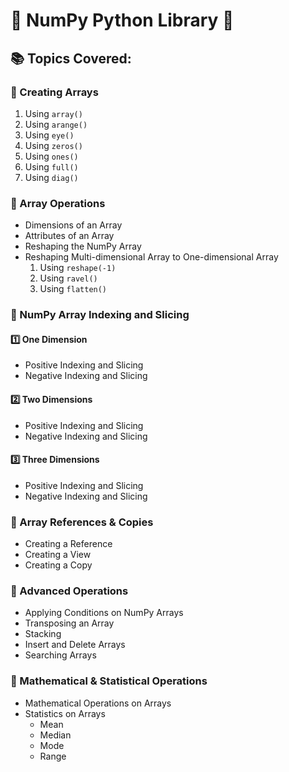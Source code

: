 # 🧮 NumPy Python Library 🧮

## 📚 Topics Covered:

### 🔹 Creating Arrays
1. Using `array()`
2. Using `arange()`
3. Using `eye()`
4. Using `zeros()`
5. Using `ones()`
6. Using `full()`
7. Using `diag()`

### 🔹 Array Operations
- Dimensions of an Array
- Attributes of an Array
- Reshaping the NumPy Array
- Reshaping Multi-dimensional Array to One-dimensional Array
  1. Using `reshape(-1)`
  2. Using `ravel()`
  3. Using `flatten()`

### 🔹 NumPy Array Indexing and Slicing
#### 1️⃣ One Dimension
   - Positive Indexing and Slicing
   - Negative Indexing and Slicing
#### 2️⃣ Two Dimensions
   - Positive Indexing and Slicing
   - Negative Indexing and Slicing
#### 3️⃣ Three Dimensions
   - Positive Indexing and Slicing
   - Negative Indexing and Slicing

### 🔹 Array References & Copies
- Creating a Reference
- Creating a View
- Creating a Copy

### 🔹 Advanced Operations
- Applying Conditions on NumPy Arrays
- Transposing an Array
- Stacking
- Insert and Delete Arrays
- Searching Arrays

### 🔹 Mathematical & Statistical Operations
- Mathematical Operations on Arrays
- Statistics on Arrays
  - Mean
  - Median
  - Mode
  - Range
